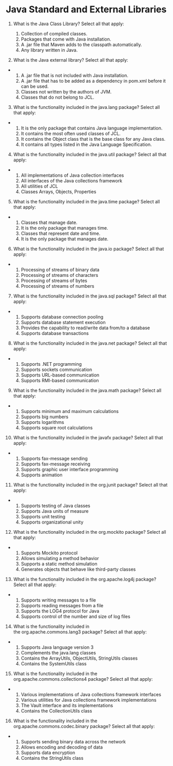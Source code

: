 

Java Standard and External Libraries
====================================

1.  What is the Java Class Library? Select all that apply:
    1.  Collection of compiled classes.
    2.  Packages that come with Java installation.
    3.  A .jar file that Maven adds to the classpath automatically.
    4.  Any library written in Java.

2.  What is the Java external library? Select all that apply:

-   1.  A .jar file that is not included with Java installation.
    2.  A .jar file that has to be added as a dependency in pom.xml
        before it can be used.
    3.  Classes not written by the authors of JVM.
    4.  Classes that do not belong to JCL.

3.  What is the functionality included in the java.lang package? Select
    all that apply:

-   1.  It is the only package that contains Java language
        implementation.
    2.  It contains the most often used classes of JCL.
    3.  It contains the Object class that is the base class for any Java
        class.
    4.  It contains all types listed in the Java Language Specification.

4.  What is the functionality included in the java.util package? Select
    all that apply: 

-   1.  All implementations of Java collection interfaces
    2.  All interfaces of the Java collections framework
    3.  All utilities of JCL
    4.  Classes Arrays, Objects, Properties

5.  What is the functionality included in the java.time package? Select
    all that apply:

-   1.  Classes that manage date.
    2.  It is the only package that manages time.
    3.  Classes that represent date and time.
    4.  It is the only package that manages date.

6.  What is the functionality included in the java.io package? Select
    all that apply: 

-   1.  Processing of streams of binary data
    2.  Processing of streams of characters
    3.  Processing of streams of bytes
    4.  Processing of streams of numbers

7.  What is the functionality included in the java.sql package? Select
    all that apply:

-   1.  Supports database connection pooling
    2.  Supports database statement execution
    3.  Provides the capability to read/write data from/to a database
    4.  Supports database transactions

8.  What is the functionality included in the java.net package? Select
    all that apply:

-   1.  Supports .NET programming
    2.  Supports sockets communication
    3.  Supports URL-based communication
    4.  Supports RMI-based communication

9.  What is the functionality included in the java.math package? Select
    all that apply: 

-   1.  Supports minimum and maximum calculations
    2.  Supports big numbers
    3.  Supports logarithms
    4.  Supports square root calculations

10. What is the functionality included in the javafx package? Select all
    that apply:

-   1.  Supports fax-message sending
    2.  Supports fax-message receiving
    3.  Supports graphic user interface programming
    4.  Supports animation

11. What is the functionality included in the org.junit package? Select
    all that apply:

-   1.  Supports testing of Java classes
    2.  Supports Java units of measure
    3.  Supports unit testing
    4.  Supports organizational unity

12. What is the functionality included in the org.mockito package?
    Select all that apply:

-   1.  Supports Mockito protocol
    2.  Allows simulating a method behavior
    3.  Supports a static method simulation
    4.  Generates objects that behave like third-party classes

13. What is the functionality included in the org.apache.log4j package?
    Select all that apply:

-   1.  Supports writing messages to a file
    2.  Supports reading messages from a file
    3.  Supports the LOG4 protocol for Java
    4.  Supports control of the number and size of log files

14. What is the functionality included in
    the org.apache.commons.lang3 package? Select all that apply:

-   1.  Supports Java language version 3
    2.  Complements the java.lang classes
    3.  Contains the ArrayUtils, ObjectUtils, StringUtils classes
    4.  Contains the SystemUtils class

15. What is the functionality included in the
    org.apache.commons.collections4 package? Select all that apply:

-   1.  Various implementations of Java collections framework interfaces
    2.  Various utilities for Java collections framework implementations
    3.  The Vault interface and its implementations
    4.  Contains the CollectionUtils class

16. What is the functionality included in the
    org.apache.commons.codec.binary package? Select all that apply:

-   1.  Supports sending binary data across the network
    2.  Allows encoding and decoding of data
    3.  Supports data encryption
    4.  Contains the StringUtils class

